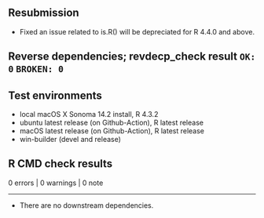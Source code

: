 ## Resubmission

* Fixed an issue related to is.R() will be depreciated for R 4.4.0 and above.

## Reverse dependencies; revdecp_check result `OK: 0` `BROKEN: 0`

## Test environments
* local macOS X Sonoma 14.2 install, R 4.3.2
* ubuntu latest release (on Github-Action), R latest release
* macOS latest release (on Github-Action), R latest release
* win-builder (devel and release)

## R CMD check results

0 errors | 0 warnings | 0 note


---

* There are no downstream dependencies.
